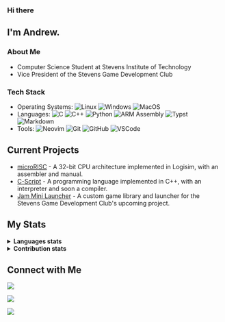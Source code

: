 ### Hi there

## I'm Andrew.

### About Me

- Computer Science Student at Stevens Institute of Technology
- Vice President of the Stevens Game Development Club

### Tech Stack
- Operating Systems:
    ![Linux](https://img.shields.io/badge/-Linux-333333?style=flat&logo=linux)
    ![Windows](https://img.shields.io/badge/-Windows-333333?style=flat&logo=windows)
    ![MacOS](https://img.shields.io/badge/-MacOS-333333?style=flat&logo=macos)
- Languages:
    ![C](https://img.shields.io/badge/-C-333333?style=flat&logo=c)
    ![C++](https://img.shields.io/badge/-C++-333333?logo=cplusplus&logoColor=blue)
    ![Python](https://img.shields.io/badge/-Python-333333?style=flat&logo=python)
    ![ARM Assembly](https://img.shields.io/badge/-ARM_Assembly-333333?style=flat&logo=ARM)
    ![Typst](https://img.shields.io/badge/-Typst-333333?style=flat&logo=Typst)
    ![Markdown](https://img.shields.io/badge/-Markdown-333333?style=flat&logo=markdown)
- Tools:
    ![Neovim](https://img.shields.io/badge/-Neovim-333333?style=flat&logo=neovim)
    ![Git](https://img.shields.io/badge/-Git-333333?style=flat&logo=git)
    ![GitHub](https://img.shields.io/badge/-GitHub-333333?style=flat&logo=github)
    ![VSCode](https://img.shields.io/badge/-VSCode-333333?style=flat&logo=visual-studio-code)

## Current Projects
- [microRISC](https://github.com/aschombe/microRISC) - A 32-bit CPU architecture implemented in Logisim, with an assembler and manual.
- [C-Script](https://github.com/aschombe/C-Script) - A programming language implemented in C++, with an interpreter and soon a compiler.
- [Jam Mini Launcher](https://github.com/aschombe/jam-mini-launcher) - A custom game library and launcher for the Stevens Game Development Club's upcoming project.

## My Stats
<details>
  <summary><b>Languages stats</b></summary>
  <br/>
  <picture align="left">
    <source media="(prefers-color-scheme: dark)" srcset="https://github-profile-summary-cards.vercel.app/api/cards/repos-per-language?username=aschombe&theme=nord_dark">
    <source media="(prefers-color-scheme: light)"srcset="https://github-profile-summary-cards.vercel.app/api/cards/repos-per-language?username=aschombe&theme=nord_bright">
    <img alt="Repos per language" src="https://github-profile-summary-cards.vercel.app/api/cards/repos-per-language?username=aschombe&theme=nord_dark">
  </picture>
  <picture align="right">
    <source media="(prefers-color-scheme: dark)" srcset="https://github-profile-summary-cards.vercel.app/api/cards/most-commit-language?username=aschombe&theme=nord_dark">
    <source media="(prefers-color-scheme: light)"srcset="https://github-profile-summary-cards.vercel.app/api/cards/most-commit-language?username=aschombe&theme=nord_bright">
    <img alt="Most commit languages" src="https://github-profile-summary-cards.vercel.app/api/cards/most-commit-language?username=aschombe&theme=nord_dark">
  </picture>
</details>

<details>
  <summary><b>Contribution stats</b></summary>
  <br/>
  <picture>
    <source media="(prefers-color-scheme: dark)" srcset="https://github-profile-summary-cards.vercel.app/api/cards/profile-details?username=aschombe&theme=nord_dark">
    <source media="(prefers-color-scheme: light)"srcset="https://github-profile-summary-cards.vercel.app/api/cards/profile-details?username=aschombe&theme=nord_bright">
    <img alt="My GitHub Stats" src="https://github-profile-summary-cards.vercel.app/api/cards/profile-details?username=aschombe&theme=nord_dark">
  </picture>
</details>

## Connect with Me

<a href="https://aschombe.github.io"><img src="https://img.shields.io/badge/-aschombe.github.io-333333?style=flat-square&logo=Firefox&logoColor=black"/></a>
<!-- linked in shields io for next one -->
<a href="https://www.linkedin.com/in/andrew-schomber/"><img src="https://img.shields.io/badge/-LinkedIn-333333?style=flat-square&logo=linkedin"/></a>
<!-- <a href="https://www.linkedin.com/in/andrew-schomber/"><img src="https://img.shields.io/badge/-Andrew%20Schomber-0077B5?style=flat-square&logo=Linkedin&logoColor=white"/></a> -->
<a href="mailto:aschombe@stevens.edu"><img src="https://img.shields.io/badge/-aschombe@stevens.edu-333333?style=flat-square&logo=Gmail"/></a>